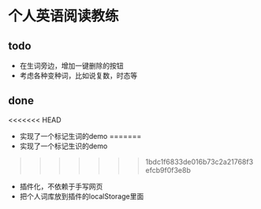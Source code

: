 # 个人英语阅读教练

## todo
-   在生词旁边，增加一键删除的按钮
-   考虑各种变种词，比如说复数，时态等

## done
<<<<<<< HEAD
-   实现了一个标记生词的demo
=======
-   实现了一个标记生识的demo
>>>>>>> 1bdc1f6833de016b73c2a21768f3efcb9f0f3e8b
-   插件化，不依赖于手写网页
-   把个人词库放到插件的localStorage里面
